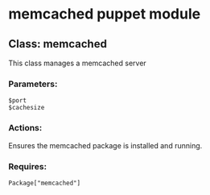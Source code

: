 # memcached puppet module

## Class: memcached

This class manages a memcached server

### Parameters:

	$port
	$cachesize

###  Actions:

Ensures the memcached package is installed and running.

### Requires:

    Package["memcached"]


